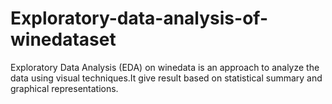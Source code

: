 # Exploratory-data-analysis-of-winedataset
Exploratory Data Analysis (EDA)  on winedata is  an approach to analyze the data using visual techniques.It give result based on statistical summary and graphical representations.
